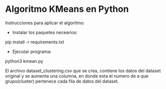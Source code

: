 # Algoritmo KMeans en Python

Instrucciones para aplicar el algoritmo:

* Instalar los paquetes necearios: 

pip install -r requirements.txt

* Ejecutar programa:

python3 kmean.py

El archivo dataset_clustering.csv que se crea, contiene los datos del dataset original y se
aumenta una columna, en donde esta el numero de a que grupo(cluster) pertenece cada fila
de datos del dataset.

